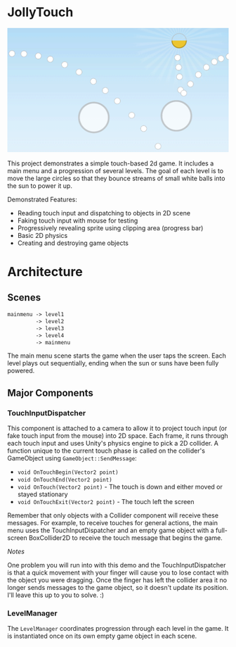 JollyTouch
==========

![JollyTouch](./jollytouchpreview.png?raw=true)

This project demonstrates a simple touch-based 2d game. It includes a main menu and 
a progression of several levels. The goal of each level is to move the large circles
so that they bounce streams of small white balls into the sun to power it up.

Demonstrated Features:

 * Reading touch input and dispatching to objects in 2D scene
 * Faking touch input with mouse for testing
 * Progressively revealing sprite using clipping area (progress bar)
 * Basic 2D physics
 * Creating and destroying game objects


# Architecture

## Scenes

```
mainmenu -> level1
         -> level2
         -> level3
         -> level4
         -> mainmenu
```

The main menu scene starts the game when the user taps the screen. Each level plays out
sequentially, ending when the sun or suns have been fully powered.

## Major Components

### TouchInputDispatcher

This component is attached to a camera to allow it to project touch input (or fake touch
input from the mouse) into 2D space. Each frame, it runs through each touch input and
uses Unity's physics engine to pick a 2D collider. A function unique to the current
touch phase is called on the collider's GameObject using
`GameObject::SendMessage`:

* `void OnTouchBegin(Vector2 point)`
* `void OnTouchEnd(Vector2 point)`
* `void OnTouch(Vector2 point)` - The touch is down and either moved or stayed stationary
* `void OnTouchExit(Vector2 point)` - The touch left the screen

Remember that only objects with a Collider component will receive these messages. For
example, to receive touches for general actions, the main menu uses the TouchInputDispatcher
and an empty game object with a full-screen BoxCollider2D to receive the touch message that
begins the game.

*Notes*

One problem you will run into with this demo and the TouchInputDispatcher is that a quick
movement with your finger will cause you to lose contact with the object you were dragging.
Once the finger has left the collider area it no longer sends messages to the game object,
so it doesn't update its position. I'll leave this up to you to solve. :)

### LevelManager

The `LevelManager` coordinates progression through each level in the game. It is instantiated
once on its own empty game object in each scene.


